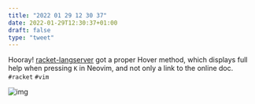 ```yaml
---
title: "2022 01 29 12 30 37"
date: 2022-01-29T12:30:37+01:00
draft: false
type: "tweet"
---
```

Hooray! [racket-langserver](https://github.com/jeapostrophe/racket-langserver/issues) got a proper Hover method, which displays full help when pressing `K` in Neovim, and not only a link to the online doc. `#racket` `#vim`

![img](/img/2022-01-29-12-33-11.png)
